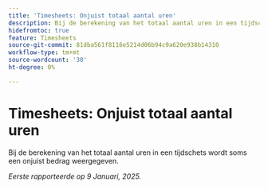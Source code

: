 ```yaml
---
title: 'Timesheets: Onjuist totaal aantal uren'
description: Bij de berekening van het totaal aantal uren in een tijdschets wordt soms een onjuist bedrag weergegeven.
hidefromtoc: true
feature: Timesheets
source-git-commit: 81dba561f8116e5214d06b94c9a620e938b14310
workflow-type: tm+mt
source-wordcount: '30'
ht-degree: 0%

---
```


# Timesheets: Onjuist totaal aantal uren

Bij de berekening van het totaal aantal uren in een tijdschets wordt soms een onjuist bedrag weergegeven.

_Eerste rapporteerde op 9 Januari, 2025._
